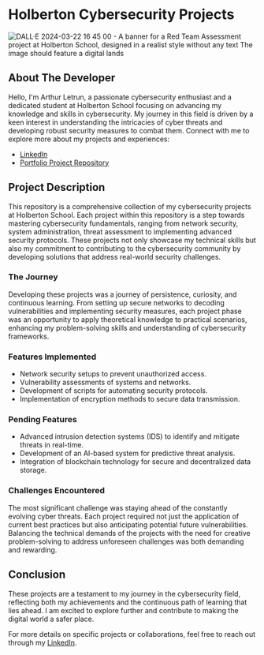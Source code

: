 # Holberton Cybersecurity Projects

![DALL·E 2024-03-22 16 45 00 - A banner for a Red Team Assessment project at Holberton School, designed in a realist style without any text  The image should feature a digital lands](https://github.com/Nimrod02/holbertonschool-cyber_security/assets/86027619/3514a53d-45ab-4068-ad7d-69e50fb50985)

## About The Developer

Hello, I'm Arthur Letrun, a passionate cybersecurity enthusiast and a dedicated student at Holberton School focusing on advancing my knowledge and skills in cybersecurity. My journey in this field is driven by a keen interest in understanding the intricacies of cyber threats and developing robust security measures to combat them. Connect with me to explore more about my projects and experiences:

- [LinkedIn](https://www.linkedin.com/in/arthur-letrun/)
- [Portfolio Project Repository](https://github.com/Nimrod02/holbertonschool-cyber_security)

## Project Description

This repository is a comprehensive collection of my cybersecurity projects at Holberton School. Each project within this repository is a step towards mastering cybersecurity fundamentals, ranging from network security, system administration, threat assessment to implementing advanced security protocols. These projects not only showcase my technical skills but also my commitment to contributing to the cybersecurity community by developing solutions that address real-world security challenges.

### The Journey

Developing these projects was a journey of persistence, curiosity, and continuous learning. From setting up secure networks to decoding vulnerabilities and implementing security measures, each project phase was an opportunity to apply theoretical knowledge to practical scenarios, enhancing my problem-solving skills and understanding of cybersecurity frameworks.

### Features Implemented

- Network security setups to prevent unauthorized access.
- Vulnerability assessments of systems and networks.
- Development of scripts for automating security protocols.
- Implementation of encryption methods to secure data transmission.

### Pending Features

- Advanced intrusion detection systems (IDS) to identify and mitigate threats in real-time.
- Development of an AI-based system for predictive threat analysis.
- Integration of blockchain technology for secure and decentralized data storage.

### Challenges Encountered

The most significant challenge was staying ahead of the constantly evolving cyber threats. Each project required not just the application of current best practices but also anticipating potential future vulnerabilities. Balancing the technical demands of the projects with the need for creative problem-solving to address unforeseen challenges was both demanding and rewarding.

## Conclusion

These projects are a testament to my journey in the cybersecurity field, reflecting both my achievements and the continuous path of learning that lies ahead. I am excited to explore further and contribute to making the digital world a safer place.

For more details on specific projects or collaborations, feel free to reach out through my [LinkedIn](https://www.linkedin.com/in/arthur-letrun/).
